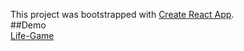 This project was bootstrapped with [Create React App](https://github.com/facebook/create-react-app).
<br />
##Demo
<br />
[Life-Game](https://kivilevaxenia.github.io/lifegame/)
